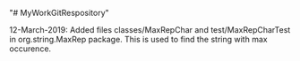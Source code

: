 "# MyWorkGitRespository"


12-March-2019:
    Added files classes/MaxRepChar and test/MaxRepCharTest  in org.string.MaxRep package.
    This is used to find the string with max occurence.
